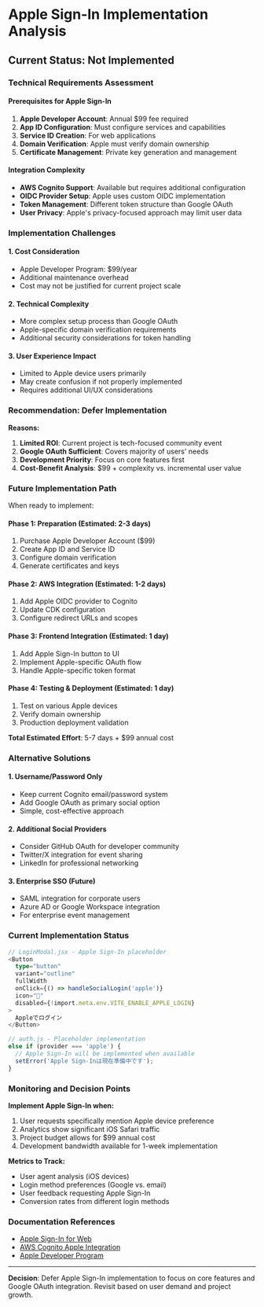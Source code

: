 # Apple Sign-In Implementation Analysis

## Current Status: Not Implemented

### Technical Requirements Assessment

#### Prerequisites for Apple Sign-In

1. **Apple Developer Account**: Annual $99 fee required
2. **App ID Configuration**: Must configure services and capabilities
3. **Service ID Creation**: For web applications
4. **Domain Verification**: Apple must verify domain ownership
5. **Certificate Management**: Private key generation and management

#### Integration Complexity

- **AWS Cognito Support**: Available but requires additional configuration
- **OIDC Provider Setup**: Apple uses custom OIDC implementation
- **Token Management**: Different token structure than Google OAuth
- **User Privacy**: Apple's privacy-focused approach may limit user data

### Implementation Challenges

#### 1. Cost Consideration

- Apple Developer Program: $99/year
- Additional maintenance overhead
- Cost may not be justified for current project scale

#### 2. Technical Complexity

- More complex setup process than Google OAuth
- Apple-specific domain verification requirements
- Additional security considerations for token handling

#### 3. User Experience Impact

- Limited to Apple device users primarily
- May create confusion if not properly implemented
- Requires additional UI/UX considerations

### Recommendation: Defer Implementation

**Reasons:**

1. **Limited ROI**: Current project is tech-focused community event
2. **Google OAuth Sufficient**: Covers majority of users' needs
3. **Development Priority**: Focus on core features first
4. **Cost-Benefit Analysis**: $99 + complexity vs. incremental user value

### Future Implementation Path

When ready to implement:

#### Phase 1: Preparation (Estimated: 2-3 days)

1. Purchase Apple Developer Account ($99)
2. Create App ID and Service ID
3. Configure domain verification
4. Generate certificates and keys

#### Phase 2: AWS Integration (Estimated: 1-2 days)

1. Add Apple OIDC provider to Cognito
2. Update CDK configuration
3. Configure redirect URLs and scopes

#### Phase 3: Frontend Integration (Estimated: 1 day)

1. Add Apple Sign-In button to UI
2. Implement Apple-specific OAuth flow
3. Handle Apple-specific token format

#### Phase 4: Testing & Deployment (Estimated: 1 day)

1. Test on various Apple devices
2. Verify domain ownership
3. Production deployment validation

**Total Estimated Effort**: 5-7 days + $99 annual cost

### Alternative Solutions

#### 1. Username/Password Only

- Keep current Cognito email/password system
- Add Google OAuth as primary social option
- Simple, cost-effective approach

#### 2. Additional Social Providers

- Consider GitHub OAuth for developer community
- Twitter/X integration for event sharing
- LinkedIn for professional networking

#### 3. Enterprise SSO (Future)

- SAML integration for corporate users
- Azure AD or Google Workspace integration
- For enterprise event management

### Current Implementation Status

```typescript
// LoginModal.jsx - Apple Sign-In placeholder
<Button
  type="button"
  variant="outline"
  fullWidth
  onClick={() => handleSocialLogin('apple')}
  icon="🍎"
  disabled={!import.meta.env.VITE_ENABLE_APPLE_LOGIN}
>
  Appleでログイン
</Button>
```

```javascript
// auth.js - Placeholder implementation
else if (provider === 'apple') {
  // Apple Sign-In will be implemented when available
  setError('Apple Sign-Inは現在準備中です');
}
```

### Monitoring and Decision Points

**Implement Apple Sign-In when:**

1. User requests specifically mention Apple device preference
2. Analytics show significant iOS Safari traffic
3. Project budget allows for $99 annual cost
4. Development bandwidth available for 1-week implementation

**Metrics to Track:**

- User agent analysis (iOS devices)
- Login method preferences (Google vs. email)
- User feedback requesting Apple Sign-In
- Conversion rates from different login methods

### Documentation References

- [Apple Sign-In for Web](https://developer.apple.com/documentation/sign_in_with_apple/sign_in_with_apple_js)
- [AWS Cognito Apple Integration](https://docs.aws.amazon.com/cognito/latest/developerguide/apple.html)
- [Apple Developer Program](https://developer.apple.com/programs/)

---

**Decision**: Defer Apple Sign-In implementation to focus on core features and
Google OAuth integration. Revisit based on user demand and project growth.
